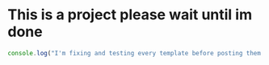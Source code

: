 # This is a project please wait until im done

```js
console.log("I'm fixing and testing every template before posting them!")
```
